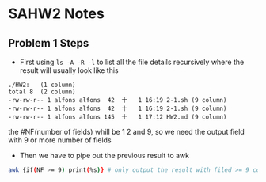# SAHW2 Notes
## Problem 1 Steps
* First using `ls -A -R -l` to list all the file details recursively where the result will usually look like this 

```
./HW2:   (1 column)
total 8  (2 column)
-rw-rw-r-- 1 alfons alfons  42  十   1 16:19 2-1.sh (9 column)
-rw-rw-r-- 1 alfons alfons  42  十   1 16:19 2-1.sh (9 column)
-rw-rw-r-- 1 alfons alfons 145  十   1 17:12 HW2.md (9 column)
```
the #NF(number of fields) whill be 1 2 and 9, so we need the output field with 9 or more number of fields

* Then we have to pipe out the previous result to awk
```sh
awk {if(NF >= 9) print(%s)} # only output the result with filed >= 9 column from the piped data
```
